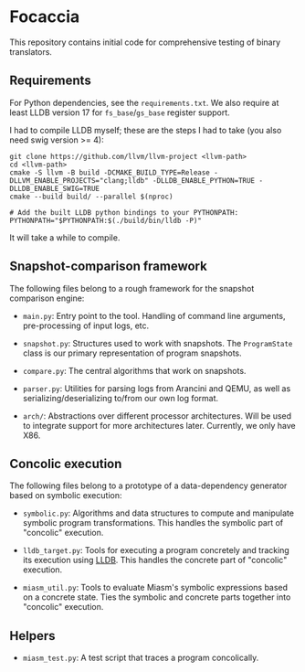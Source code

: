 # Focaccia

This repository contains initial code for comprehensive testing of binary
translators.

## Requirements

For Python dependencies, see the `requirements.txt`. We also require at least LLDB version 17 for `fs_base`/`gs_base`
register support.

I had to compile LLDB myself; these are the steps I had to take (you also need swig version >= 4):

```
git clone https://github.com/llvm/llvm-project <llvm-path>
cd <llvm-path>
cmake -S llvm -B build -DCMAKE_BUILD_TYPE=Release -DLLVM_ENABLE_PROJECTS="clang;lldb" -DLLDB_ENABLE_PYTHON=TRUE -DLLDB_ENABLE_SWIG=TRUE
cmake --build build/ --parallel $(nproc)

# Add the built LLDB python bindings to your PYTHONPATH:
PYTHONPATH="$PYTHONPATH:$(./build/bin/lldb -P)"
```

It will take a while to compile.

## Snapshot-comparison framework

The following files belong to a rough framework for the snapshot comparison engine:

 - `main.py`: Entry point to the tool. Handling of command line arguments, pre-processing of input logs, etc.

 - `snapshot.py`: Structures used to work with snapshots. The `ProgramState` class is our primary representation of
program snapshots.

 - `compare.py`: The central algorithms that work on snapshots.

 - `parser.py`: Utilities for parsing logs from Arancini and QEMU, as well as serializing/deserializing to/from our own
log format.

 - `arch/`: Abstractions over different processor architectures. Will be used to integrate support for more
architectures later. Currently, we only have X86.

## Concolic execution

The following files belong to a prototype of a data-dependency generator based on symbolic
execution:

 - `symbolic.py`: Algorithms and data structures to compute and manipulate symbolic program transformations. This
handles the symbolic part of "concolic" execution.

 - `lldb_target.py`: Tools for executing a program concretely and tracking its execution using
[LLDB](https://lldb.llvm.org/). This handles the concrete part of "concolic" execution.

 - `miasm_util.py`: Tools to evaluate Miasm's symbolic expressions based on a concrete state. Ties the symbolic and
concrete parts together into "concolic" execution.

## Helpers

 - `miasm_test.py`: A test script that traces a program concolically.
